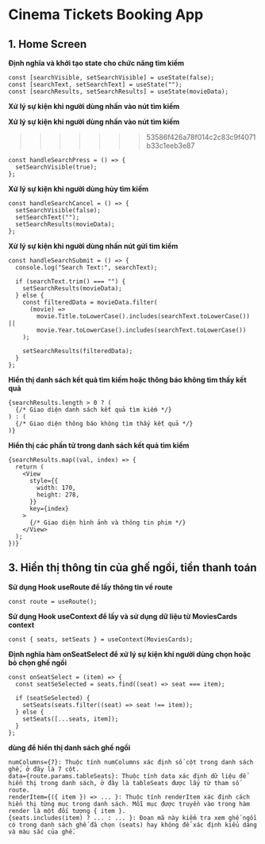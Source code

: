 # Cinema Tickets Booking App

## 1. Home Screen

**Định nghĩa và khởi tạo state cho chức năng tìm kiếm**

```react
const [searchVisible, setSearchVisible] = useState(false);
const [searchText, setSearchText] = useState("");
const [searchResults, setSearchResults] = useState(movieData);
```

**Xử lý sự kiện khi người dùng nhấn vào nút tìm kiếm**

**Xử lý sự kiện khi người dùng nhấn vào nút tìm kiếm**

> > > > > > > 53586f426a78f014c2c83c9f4071b33c1eeb3e87

```react
const handleSearchPress = () => {
  setSearchVisible(true);
};
```

**Xử lý sự kiện khi người dùng hủy tìm kiếm**

```react
const handleSearchCancel = () => {
  setSearchVisible(false);
  setSearchText("");
  setSearchResults(movieData);
};
```

**Xử lý sự kiện khi người dùng nhấn nút gửi tìm kiếm**

```react
const handleSearchSubmit = () => {
  console.log("Search Text:", searchText);

  if (searchText.trim() === "") {
    setSearchResults(movieData);
  } else {
    const filteredData = movieData.filter(
      (movie) =>
        movie.Title.toLowerCase().includes(searchText.toLowerCase()) ||
        movie.Year.toLowerCase().includes(searchText.toLowerCase())
    );

    setSearchResults(filteredData);
  }
};

```

**Hiển thị danh sách kết quả tìm kiếm hoặc thông báo không tìm thấy kết quả**

```react
{searchResults.length > 0 ? (
  {/* Giao diện danh sách kết quả tìm kiếm */}
) : (
  {/* Giao diện thông báo không tìm thấy kết quả */}
)}
```

**Hiển thị các phần tử trong danh sách kết quả tìm kiếm**

```react
{searchResults.map((val, index) => {
  return (
    <View
      style={{
        width: 170,
        height: 278,
      }}
      key={index}
    >
      {/* Giao diện hình ảnh và thông tin phim */}
    </View>
  );
})}
```

## 3. Hiển thị thông tin của ghế ngồi, tiền thanh toán

**Sử dụng Hook useRoute để lấy thông tin về route**

```react
const route = useRoute();
```

**Sử dụng Hook useContext để lấy và sử dụng dữ liệu từ MoviesCards context**

```react
const { seats, setSeats } = useContext(MoviesCards);

```

**Định nghĩa hàm onSeatSelect để xử lý sự kiện khi người dùng chọn hoặc bỏ chọn ghế ngồi**

```react
const onSeatSelect = (item) => {
  const seatSeSelected = seats.find((seat) => seat === item);

  if (seatSeSelected) {
    setSeats(seats.filter((seat) => seat !== item));
  } else {
    setSeats([...seats, item]);
  }
};
```

**<FlatList> dùng để hiển thị danh sách ghế ngồi**

```react
numColumns={7}: Thuộc tính numColumns xác định số cột trong danh sách ghế, ở đây là 7 cột.
data={route.params.tableSeats}: Thuộc tính data xác định dữ liệu để hiển thị trong danh sách, ở đây là tableSeats được lấy từ tham số route.
renderItem={({ item }) => ... }: Thuộc tính renderItem xác định cách hiển thị từng mục trong danh sách. Mỗi mục được truyền vào trong hàm render là một đối tượng { item }.
{seats.includes(item) ? ... : ... }: Đoạn mã này kiểm tra xem ghế ngồi có trong danh sách ghế đã chọn (seats) hay không để xác định kiểu dáng và màu sắc của ghế.
```
